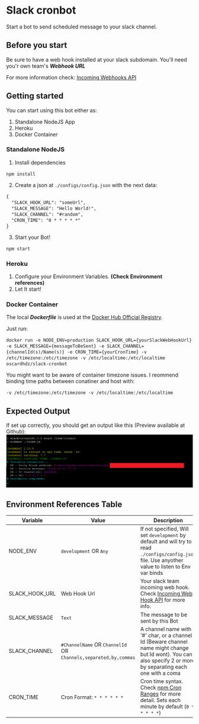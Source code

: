 # Slack cronbot
Start a bot to send scheduled message to your slack channel.

## Before you start
Be sure to have a web hook installed at your slack subdomain. You'll need you'r own team's _**Webhook URL**_

For more information check: [Incoming Webhooks API](https://api.slack.com/incoming-webhooks)

## Getting started
You can start using this bot either as:  
1. Standalone NodeJS App
2. Heroku  
3. Docker Container

### Standalone NodeJS
1. Install dependencies
```
npm install
```
2. Create a json at `./configs/config.json` with the next data:
```
{
  "SLACK_HOOK_URL": "someUrl",
  "SLACK_MESSAGE": "Hello World!",
  "SLACK_CHANNEL": "#random",
  "CRON_TIME": "0 * * * * *"
}
```

3. Start your Bot!
```
npm start
```

### Heroku
1. Configure your Environment Variables. **(Check Environment references)**
2. Let It start!


### Docker Container
The local _**Dockerfile**_ is used at the [Docker Hub Official Registry](https://hub.docker.com/r/oscardhdz/slack-cronbot/).

Just run:

```
docker run -e NODE_ENV=production SLACK_HOOK_URL={yourSlackWebHookUrl} -e SLACK_MESSAGE={messageToBeSent} -e SLACK_CHANNEL={channelId(s)/Name(s)} -e CRON_TIME={yourCronTime} -v /etc/timezone:/etc/timezone -v /etc/localtime:/etc/localtime oscardhdz/slack-cronbot
```

You might want to be aware of container timezone issues. I reommend binding time paths between conatiner and host with:
```
-v /etc/timezone:/etc/timezone -v /etc/localtime:/etc/localtime
```

## Expected Output
If set up correctly, you should get an output like this (Preview available at Github):
![LogOutout](./LogOutput.png)






## Environment References Table
| Variable       | Value                                                 | Description                                                                                                                                                     |
|----------------|-------------------------------------------------------|-----------------------------------------------------------------------------------------------------------------------------------------------------------------|
| NODE_ENV       | `development` OR `Any`                          | If not specified, Will set `development` by default and will try to read `./configs/config.json` file. Use anyother value to listen to Env var binds            |
| SLACK_HOOK_URL | Web Hook Url                                          | Your slack team incoming web hook. Check [Incoming Web Hook API](https://api.slack.com/incoming-webhooks) for more info.                                        |
| SLACK_MESSAGE  | `Text`                                                  | The message to be sent by this Bot                                                                                                                              |
| SLACK_CHANNEL  | `#ChannelName` OR `ChannelId` OR `Channels,separeted,by,commas` | A channel name with '#' char, or a channel Id (Beware channel name might change but Id wont). You can also specify 2  or more by separating each one with a coma |
| CRON_TIME      | Cron Format: `* * * * * *`                              | Cron time syntax. Check [npm Cron Ranges](https://www.npmjs.com/package/cron) for more detail. Sets each minute by default (`0 * * * * *`)                                                      |
